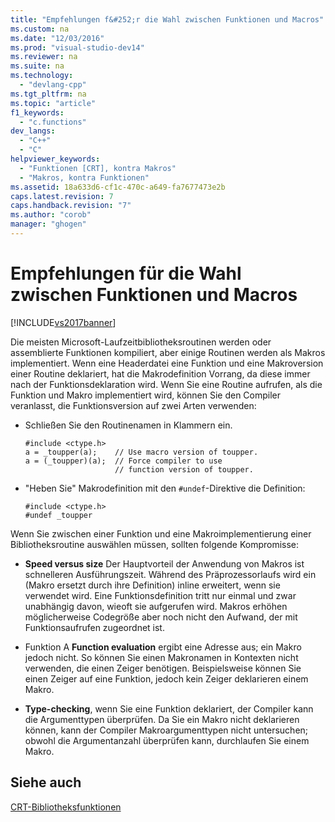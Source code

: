 ```yaml
---
title: "Empfehlungen f&#252;r die Wahl zwischen Funktionen und Macros"
ms.custom: na
ms.date: "12/03/2016"
ms.prod: "visual-studio-dev14"
ms.reviewer: na
ms.suite: na
ms.technology: 
  - "devlang-cpp"
ms.tgt_pltfrm: na
ms.topic: "article"
f1_keywords: 
  - "c.functions"
dev_langs: 
  - "C++"
  - "C"
helpviewer_keywords: 
  - "Funktionen [CRT], kontra Makros"
  - "Makros, kontra Funktionen"
ms.assetid: 18a633d6-cf1c-470c-a649-fa7677473e2b
caps.latest.revision: 7
caps.handback.revision: "7"
ms.author: "corob"
manager: "ghogen"
---
```

# Empfehlungen f&#252;r die Wahl zwischen Funktionen und Macros
[!INCLUDE[vs2017banner](../assembler/inline/includes/vs2017banner.md)]

Die meisten Microsoft\-Laufzeitbibliotheksroutinen werden oder assemblierte Funktionen kompiliert, aber einige Routinen werden als Makros implementiert.  Wenn eine Headerdatei eine Funktion und eine Makroversion einer Routine deklariert, hat die Makrodefinition Vorrang, da diese immer nach der Funktionsdeklaration wird.  Wenn Sie eine Routine aufrufen, als die Funktion und Makro implementiert wird, können Sie den Compiler veranlasst, die Funktionsversion auf zwei Arten verwenden:  
  
-   Schließen Sie den Routinenamen in Klammern ein.  
  
    ```  
    #include <ctype.h>  
    a = _toupper(a);    // Use macro version of toupper.  
    a = (_toupper)(a);  // Force compiler to use   
                        // function version of toupper.  
    ```  
  
-   "Heben Sie" Makrodefinition mit den `#undef`\-Direktive die Definition:  
  
    ```  
    #include <ctype.h>  
    #undef _toupper  
    ```  
  
 Wenn Sie zwischen einer Funktion und eine Makroimplementierung einer Bibliotheksroutine auswählen müssen, sollten folgende Kompromisse:  
  
-   **Speed versus size** Der Hauptvorteil der Anwendung von Makros ist schnelleren Ausführungszeit.  Während des Präprozessorlaufs wird ein \(Makro ersetzt durch ihre Definition\) inline erweitert, wenn sie verwendet wird.  Eine Funktionsdefinition tritt nur einmal und zwar unabhängig davon, wieoft sie aufgerufen wird.  Makros erhöhen möglicherweise Codegröße aber noch nicht den Aufwand, der mit Funktionsaufrufen zugeordnet ist.  
  
-   Funktion A **Function evaluation** ergibt eine Adresse aus; ein Makro jedoch nicht.  So können Sie einen Makronamen in Kontexten nicht verwenden, die einen Zeiger benötigen.  Beispielsweise können Sie einen Zeiger auf eine Funktion, jedoch kein Zeiger deklarieren einem Makro.  
  
-   **Type\-checking**, wenn Sie eine Funktion deklariert, der Compiler kann die Argumenttypen überprüfen.  Da Sie ein Makro nicht deklarieren können, kann der Compiler Makroargumenttypen nicht untersuchen; obwohl die Argumentanzahl überprüfen kann, durchlaufen Sie einem Makro.  
  
## Siehe auch  
 [CRT\-Bibliotheksfunktionen](../c-runtime-library/crt-library-features.md)
